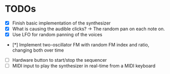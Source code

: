 # TODOs

- [X] Finish basic implementation of the synthesizer
- [X] What is causing the audible clicks? -> The random pan on each note on.
- [X] Use LFO for random panning of the voices
- [*] Implement two-oscillator FM with random FM index and ratio, changing both over time
- [ ] Hardware button to start/stop the sequencer
- [ ] MIDI input to play the synthesizer in real-time from a MIDI keyboard